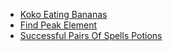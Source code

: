 * [Koko Eating Bananas](./md/koko_eating_bananas.md)
* [Find Peak Element](./md/find_peak_element.md)
* [Successful Pairs Of Spells Potions](./md/successful_pairs_of_spells_potions.md)
